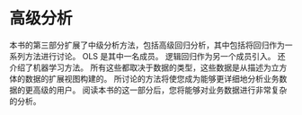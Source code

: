 # 高级分析

本书的第三部分扩展了中级分析方法，包括高级回归分析，其中包括将回归作为一系列方法进行讨论。 OLS 是其中一名成员。 逻辑回归作为另一个成员引入。 还介绍了机器学习方法。 所有这些都取决于数据的类型，这些数据是从描述为立方体的数据的扩展视图构建的。 所讨论的方法将使您成为能够更详细地分析业务数据的更高级的用户。 阅读本书的这一部分后，您将能够对业务数据进行非常复杂的分析。